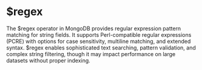 # $regex

The $regex operator in MongoDB provides regular expression pattern matching for string fields. It supports Perl-compatible regular expressions (PCRE) with options for case sensitivity, multiline matching, and extended syntax. $regex enables sophisticated text searching, pattern validation, and complex string filtering, though it may impact performance on large datasets without proper indexing.